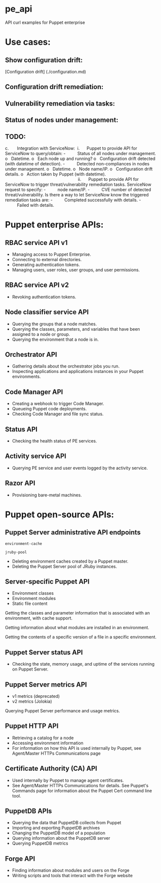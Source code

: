 # pe_api
API curl examples for Puppet enterprise

# Use cases:

## Show configuration drift:

[Configuration drift] (./configuration.md)

## Configuration drift remediation:

## Vulnerability remediation via tasks:

## Status of nodes under management:

## TODO:

c.       Integration with ServiceNow:
 i.      Puppet to provide API for ServiceNow to query/obtain:
-          Status of all nodes under management.
o   Datetime.
o   Each node up and running?
o   Configuration drift detected (with datetime of detection).
-          Detected non-compliances in nodes under management.
o   Datetime.
o   Node name/IP.
o   Configuration drift details.
o   Action taken by Puppet (with datetime).
                                                             ii.      Puppet to provide API for ServiceNow to trigger threat/vulnerability remediation tasks.
ServiceNow request to specify:
-          node name/IP.
-          CVE number of detected threat/vulnerability.
Is there a way to let ServiceNow know the triggered remediation tasks are:
-          Completed successfully with details.
-          Failed with details.



# Puppet enterprise APIs:

## RBAC service API v1
- Managing access to Puppet Enterprise.
- Connecting to external directories.
- Generating authentication tokens.
- Managing users, user roles, user groups, and user permissions.

## RBAC service API v2
- Revoking authentication tokens.

## Node classifier service API
- Querying the groups that a node matches.
- Querying the classes, parameters, and variables that have been assigned to a node or group.
- Querying the environment that a node is in.

## Orchestrator API
- Gathering details about the orchestrator jobs you run.
- Inspecting applications and applications instances in your Puppet environments.

## Code Manager API
- Creating a webhook to trigger Code Manager.
- Queueing Puppet code deployments.
- Checking Code Manager and file sync status.

## Status API
- Checking the health status of PE services.

## Activity service API
- Querying PE service and user events logged by the activity service.

## Razor API
- Provisioning bare-metal machines.


# Puppet open-source APIs:

## Puppet Server administrative API endpoints

`environment-cache`

`jruby-pool`

- Deleting environment caches created by a Puppet master.
- Deleting the Puppet Server pool of JRuby instances.

## Server-specific Puppet API
- Environment classes
- Environment modules
- Static file content

Getting the classes and parameter information that is associated with an environment, with cache support.

Getting information about what modules are installed in an environment.

Getting the contents of a specific version of a file in a specific environment.

## Puppet Server status API 	
- Checking the state, memory usage, and uptime of the services running on Puppet Server.

## Puppet Server metrics API
- v1 metrics (deprecated)
- v2 metrics (Jolokia)

Querying Puppet Server performance and usage metrics.

## Puppet HTTP API
- Retrieving a catalog for a node
- Accessing environment information
- For information on how this API is used internally by Puppet, see Agent/Master HTTPs Communications page

## Certificate Authority (CA) API
- Used internally by Puppet to manage agent certificates.
- See Agent/Master HTTPs Communications for details. See Puppet's Commands page for information about the Puppet Cert command line tool.

## PuppetDB APIs
- Querying the data that PuppetDB collects from Puppet
- Importing and exporting PuppetDB archives
- Changing the PuppetDB model of a population
- Querying information about the PuppetDB server
- Querying PuppetDB metrics

## Forge API
- Finding information about modules and users on the Forge
- Writing scripts and tools that interact with the Forge website
